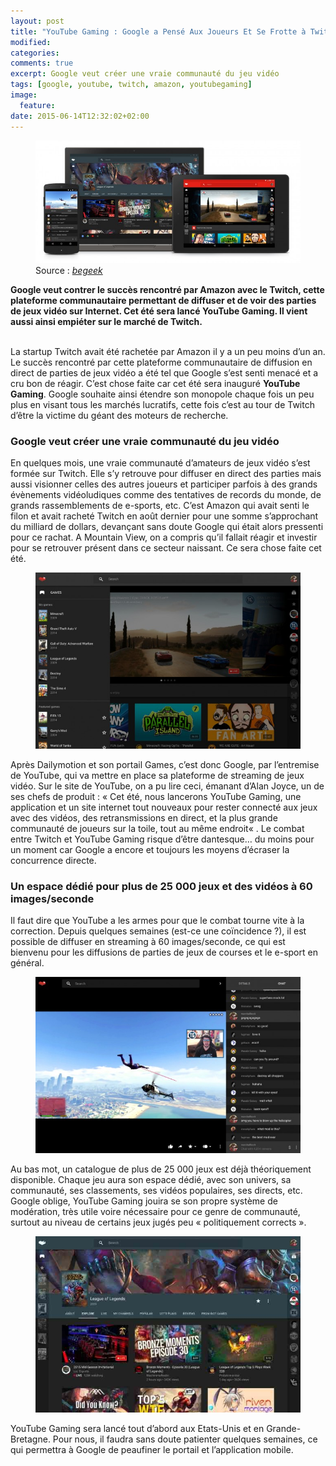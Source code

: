 ```yaml
---
layout: post
title: "YouTube Gaming : Google a Pensé Aux Joueurs Et Se Frotte à Twitch"
modified:
categories: 
comments: true
excerpt: Google veut créer une vraie communauté du jeu vidéo
tags: [google, youtube, twitch, amazon, youtubegaming]
image:
  feature:
date: 2015-06-14T12:32:02+02:00
---
```


<figure>
	<img src="../images/youtubegaming/youtube.jpg">
	Source : <em><a href="http://www.begeek.fr/youtube-gaming-google-a-pense-aux-joueurs-172547">begeek</a></em>
</figure>

<strong>Google veut contrer le succès rencontré par Amazon avec le Twitch, cette plateforme communautaire permettant de diffuser et de voir des parties de jeux vidéo sur Internet. Cet été sera lancé YouTube Gaming. Il vient aussi ainsi empiéter sur le marché de Twitch. </strong>

<br>La startup Twitch avait été rachetée par Amazon il y a un peu moins d’un an. Le succès rencontré par cette plateforme communautaire de diffusion en direct de parties de jeux vidéo a été tel que Google s’est senti menacé et a cru bon de réagir. C’est chose faite car cet été sera inauguré <strong>YouTube Gaming</strong>. Google souhaite ainsi étendre son monopole chaque fois un peu plus en visant tous les marchés lucratifs, cette fois c’est au tour de Twitch d’être la victime du géant des moteurs de recherche.

<h3>Google veut créer une vraie communauté du jeu vidéo</h3>

En quelques mois, une vraie communauté d’amateurs de jeux vidéo s’est formée sur Twitch. Elle s’y retrouve pour diffuser en direct des parties mais aussi visionner celles des autres joueurs et participer parfois à des grands évènements vidéoludiques comme des tentatives de records du monde, de grands rassemblements de e-sports, etc. C’est Amazon qui avait senti le filon et avait racheté Twitch en août dernier pour une somme s’approchant du milliard de dollars, devançant sans doute Google qui était alors pressenti pour ce rachat. A Mountain View, on a compris qu’il fallait réagir et investir pour se retrouver présent dans ce secteur naissant. Ce sera chose faite cet été.

<figure>
	<img src="../images/youtubegaming/youtube2.jpg">
</figure>

Après Dailymotion et son portail Games, c’est donc Google, par l’entremise de YouTube, qui va mettre en place sa plateforme de streaming de jeux vidéo. Sur le site de YouTube, on a pu lire ceci, émanant d’Alan Joyce, un de ses chefs de produit : « Cet été, nous lancerons YouTube Gaming, une application et un site internet tout nouveaux pour rester connecté aux jeux avec des vidéos, des retransmissions en direct, et la plus grande communauté de joueurs sur la toile, tout au même endroit« . Le combat entre Twitch et YouTube Gaming risque d’être dantesque… du moins pour un moment car Google a encore et toujours les moyens d’écraser la concurrence directe.

<h3>Un espace dédié pour plus de 25 000 jeux et des vidéos à 60 images/seconde</h3>

Il faut dire que YouTube a les armes pour que le combat tourne vite à la correction. Depuis quelques semaines (est-ce une coïncidence ?), il est possible de diffuser en streaming à 60 images/seconde, ce qui est bienvenu pour les diffusions de parties de jeux de courses et le e-sport en général.

<figure>
	<img src="../images/youtubegaming/youtube3.jpg">
</figure>

Au bas mot, un catalogue de plus de 25 000 jeux est déjà théoriquement disponible. Chaque jeu aura son espace dédié, avec son univers, sa communauté, ses classements, ses vidéos populaires, ses directs, etc. Google oblige, YouTube Gaming jouira se son propre système de modération, très utile voire nécessaire pour ce genre de communauté, surtout au niveau de certains jeux jugés peu « politiquement corrects ».

<figure>
	<img src="../images/youtubegaming/youtube4.jpg">
</figure>

YouTube Gaming sera lancé tout d’abord aux Etats-Unis et en Grande-Bretagne. Pour nous, il faudra sans doute patienter quelques semaines, ce qui permettra à Google de peaufiner le portail et l’application mobile.